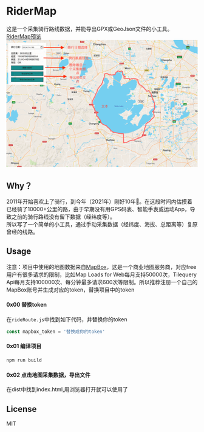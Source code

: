 # RiderMap

这是一个采集骑行路线数据，并能导出GPX或GeoJson文件的小工具。  
[RiderMap预览](https://gilded-crisp-12e99e.netlify.app/)
![map](./resources/map.png)  

## Why？
2011年开始喜欢上了骑行，到今年（2021年）刚好10年🎉。在这段时间内估摸着已经骑了10000+公里的路，由于早期没有用GPS码表、智能手表或运动App，导致之前的骑行路线没有留下数据（经纬度等）。  
所以写了一个简单的小工具，通过手动采集数据（经纬度、海拔、总距离等）复原曾经的线路。

## Usage
注意：项目中使用的地图数据来自[MapBox](https://www.mapbox.com/)，这是一个商业地图服务商，对应free用户有很多请求的限制，比如Map Loads for Web每月支持50000次，Tilequery Api每月支持100000次、每分钟最多请求600次等限制。所以推荐注册一个自己的MapBox账号并生成对应的token，替换项目中的token

#### 0x00 替换token
在`rideRoute.js`中找到如下代码，并替换你的token
``` javascript
const mapbox_token = '替换成你的token'
```

#### 0x01 编译项目
``` bash
npm run build
```

#### 0x02 点击地图采集数据，导出文件
在dist中找到index.html,用浏览器打开就可以使用了

## License
MIT
